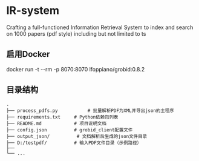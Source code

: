 # IR-system

Crafting a full-functioned Information Retrieval System to index and search on 1000 papers (pdf style) including but not limited to ts



## 启用Docker
docker run -t --rm -p 8070:8070 lfoppiano/grobid:0.8.2


## 目录结构

```
.
├── process_pdfs.py           # 批量解析PDF为XML并导出json的主程序
├── requirements.txt     # Python依赖包列表
├── README.md            # 项目说明文档
├── config.json          # grobid_client配置文件
├── output_json/          # 文档解析后生成的json文件目录
├── D:/testpdf/          # 输入PDF文件目录（示例路径）
├──
└── ...

```



